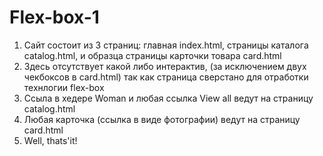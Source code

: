 # Flex-box-1
 1) Сайт состоит из 3 страниц: главная index.html, страницы каталога catalog.html, и образца страницы карточки товара card.html  
 2) Здесь отсутствует какой либо интерактив, (за исключением двух чекбоксов в card.html) так как страница сверстано для отработки технлогии flex-box  
 3) Ссыла в хедере Woman и любая ссылка View all  ведут на страницу catalog.html  
 4) Любая карточка (ссылка в виде фотографии) ведут на страницу card.html  
 5) Well, thats'it!  
